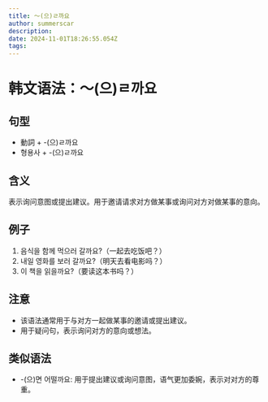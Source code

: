 ```yaml
---
title: 〜(으)ㄹ까요
author: summerscar
description:
date: 2024-11-01T18:26:55.054Z
tags:
---
```


# 韩文语法：〜(으)ㄹ까요

## 句型
- 動詞 + -(으)ㄹ까요
- 형용사 + -(으)ㄹ까요

## 含义
表示询问意图或提出建议。用于邀请请求对方做某事或询问对方对做某事的意向。

## 例子
1. <Speak>음식을 함께 먹으러 갈까요?</Speak>（一起去吃饭吧？）
2. <Speak>내일 영화를 보러 갈까요?</Speak>（明天去看电影吗？）
3. <Speak>이 책을 읽을까요?</Speak>（要读这本书吗？）

## 注意
- 该语法通常用于与对方一起做某事的邀请或提出建议。
- 用于疑问句，表示询问对方的意向或想法。

## 类似语法
- -(으)면 어떨까요: 用于提出建议或询问意图，语气更加委婉，表示对对方的尊重。
